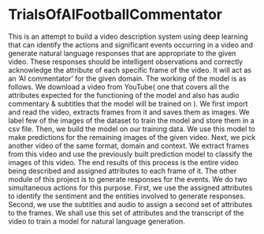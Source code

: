 # TrialsOfAIFootballCommentator

This is an attempt to build a video description system using deep learning that can identify the actions and significant events occurring in a video and generate natural language responses that are appropriate to the given video. These responses should be intelligent observations and correctly acknowledge the attribute of each specific frame of the video. It will act as an ‘AI commentator’ for the given domain. The working of the model is as follows. We download a video from YouTube( one that covers all the attributes expected for the functioning of the model and also has audio commentary & subtitles that the model will be trained on ). We first import and read the video, extracts frames from it and saves them as images. We label few of the images of the dataset to train the model and store them in a csv file. Then, we build the model on our training data. We use this model to make predictions for the remaining images of the given video. Next, we pick another video of the same format, domain and context. We extract frames from this video and use the previously built prediction model to classify the images of this video. The end results of this process is the entire video being described and assigned attributes to each frame of it. The other module of this project is to generate responses for the events. We do two simultaneous actions for this purpose. First, we use the assigned attributes to identify the sentiment and the entities involved to generate responses. Second, we use the subtitles and audio to assign a second set of attributes to the frames. We shall use this set of attributes and the transcript of the video to train a model for natural language generation.
